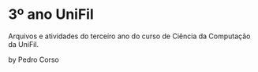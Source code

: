 # 3º ano UniFil
Arquivos e atividades do terceiro ano do curso de Ciência da Computação da UniFil.

by Pedro Corso
